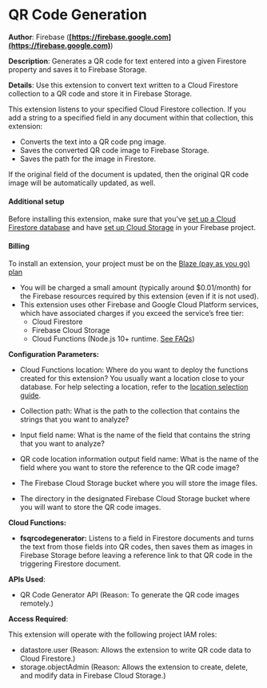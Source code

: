 # QR Code Generation

**Author**: Firebase (**[https://firebase.google.com](https://firebase.google.com)**)

**Description**: Generates a QR code for text entered into a given Firestore property and saves it to Firebase Storage.


**Details**: Use this extension to convert text written to a Cloud Firestore collection to a QR code and store it in Firebase Storage.

This extension listens to your specified Cloud Firestore collection. If you add a string to a specified field in any document within that collection, this extension:

- Converts the text into a QR code png image.
- Saves the converted QR code image to Firebase Storage.
- Saves the path for the image in Firestore.


If the original field of the document is updated, then the original QR code image will be automatically updated, as well.

#### Additional setup

Before installing this extension, make sure that you've [set up a Cloud Firestore database](https://firebase.google.com/docs/firestore/quickstart) and have [set up Cloud Storage](https://firebase.google.com/docs/storage) in your Firebase project.

#### Billing
To install an extension, your project must be on the [Blaze (pay as you go) plan](https://firebase.google.com/pricing)

- You will be charged a small amount (typically around $0.01/month) for the Firebase resources required by this extension (even if it is not used).
- This extension uses other Firebase and Google Cloud Platform services, which have associated charges if you exceed the service’s free tier:
  - Cloud Firestore
  - Firebase Cloud Storage
  - Cloud Functions (Node.js 10+ runtime. [See FAQs](https://firebase.google.com/support/faq#expandable-24))

**Configuration Parameters:**

* Cloud Functions location: Where do you want to deploy the functions created for this extension? You usually want a location close to your database. For help selecting a location, refer to the [location selection guide](https://firebase.google.com/docs/functions/locations).

* Collection path: What is the path to the collection that contains the strings that you want to analyze?


* Input field name: What is the name of the field that contains the string that you want to analyze?


* QR code location information output field name: What is the name of the field where you want to store the reference to the QR code image?


* The Firebase Cloud Storage bucket where you will store the image files.

* The directory in the designated Firebase Cloud Storage bucket where you will want to store the QR code images.

**Cloud Functions:**

* **fsqrcodegenerator:** Listens to a field in Firestore documents and turns the text from those fields into QR codes, then saves them as images in Firebase Storage before leaving a reference link to that QR code in the triggering Firestore document.


**APIs Used**:

* QR Code Generator API (Reason: To generate the QR code images remotely.)

**Access Required**:



This extension will operate with the following project IAM roles:

* datastore.user (Reason: Allows the extension to write QR code data to Cloud Firestore.)
* storage.objectAdmin (Reason: Allows the extension to create, delete, and modify data in  Firebase Cloud Storage.)
